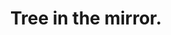 ---
layout: post
title:  "Tree in the mirror."
image: assets/images/18-01-26-20-45-25-357_deco.jpg
tags:
 - Gallery
---